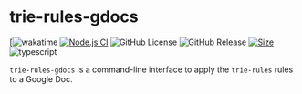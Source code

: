 # trie-rules-gdocs

[![wakatime](<[![wakatime](https://wakatime.com/badge/user/a0b906ce-b8e7-4463-8bce-383238df6d4b/project/edf87e03-aa09-4ae0-aacf-c7b9d7110d74.svg)](https://wakatime.com/badge/user/a0b906ce-b8e7-4463-8bce-383238df6d4b/project/edf87e03-aa09-4ae0-aacf-c7b9d7110d74)>)
[![Node.js CI](https://github.com/ragaeeb/trie-rules-gdocs/actions/workflows/build.yml/badge.svg)](https://github.com/ragaeeb/trie-rules-gdocs/actions/workflows/build.yml)
![GitHub License](https://img.shields.io/github/license/ragaeeb/trie-rules-gdocs)
![GitHub Release](https://img.shields.io/github/v/release/ragaeeb/trie-rules-gdocs)
[![Size](https://deno.bundlejs.com/badge?q=trie-rules-gdocs@1.0.0&badge=detailed)](https://bundlejs.com/?q=trie-rules-gdocs%401.0.0)
![typescript](https://badgen.net/badge/icon/typescript?icon=typescript&label&color=blue)

`trie-rules-gdocs` is a command-line interface to apply the `trie-rules` rules to a Google Doc.
